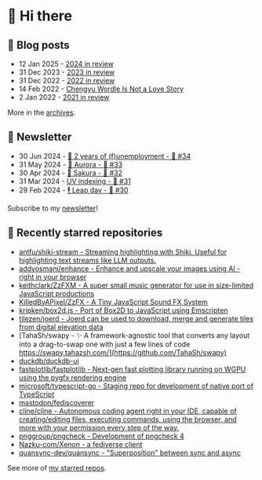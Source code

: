 # 👋 Hi there

## 📝 Blog posts

<!-- feed start -->
- 12 Jan 2025 - [2024 in review](https://cheeaun.com/blog/2025/01/2024-in-review/)
- 31 Dec 2023 - [2023 in review](https://cheeaun.com/blog/2023/12/2023-in-review/)
- 31 Dec 2022 - [2022 in review](https://cheeaun.com/blog/2022/12/2022-in-review/)
- 14 Feb 2022 - [Chengyu Wordle Is Not a Love Story](https://cheeaun.com/blog/2022/02/chengyu-wordle-is-not-a-love-story/)
- 2 Jan 2022 - [2021 in review](https://cheeaun.com/blog/2022/01/2021-in-review/)
<!-- feed end -->

More in the [archives](https://cheeaun.com/blog/archives/).

## 📰 Newsletter

<!-- newsletter start -->
- 30 Jun 2024 - [🎂 2 years of (f)unemployment - 🥫 #34](https://cheeaun.substack.com/p/2-years-of-funemployment-34)
- 31 May 2024 - [🌌 Aurora - 🥫 #33](https://cheeaun.substack.com/p/aurora-33)
- 30 Apr 2024 - [🌸 Sakura - 🥫 #32](https://cheeaun.substack.com/p/sakura-32)
- 31 Mar 2024 - [UV indexing - 🥫 #31](https://cheeaun.substack.com/p/uv-indexing-31)
- 29 Feb 2024 - [🕴️ Leap day - 🥫 #30](https://cheeaun.substack.com/p/leap-day-30)
<!-- newsletter end -->

Subscribe to my [newsletter](https://cheeaun.substack.com/)!

## 🌟 Recently starred repositories

<!-- starred repos start -->
- [antfu/shiki-stream - Streaming highlighting with Shiki. Useful for highlighting text streams like LLM outputs.](https://github.com/antfu/shiki-stream)
- [addyosmani/enhance - Enhance and upscale your images using AI - right in your browser](https://github.com/addyosmani/enhance)
- [keithclark/ZzFXM - A super small music generator for use in size-limited JavaScript productions](https://github.com/keithclark/ZzFXM)
- [KilledByAPixel/ZzFX - A Tiny JavaScript Sound FX System](https://github.com/KilledByAPixel/ZzFX)
- [kripken/box2d.js - Port of Box2D to JavaScript using Emscripten](https://github.com/kripken/box2d.js)
- [tilezen/joerd - Joerd can be used to download, merge and generate tiles from digital elevation data](https://github.com/tilezen/joerd)
- [TahaSh/swapy - ✨ A framework-agnostic tool that converts any layout into a drag-to-swap one with just a few lines of code https://swapy.tahazsh.com/](https://github.com/TahaSh/swapy)
- [duckdb/duckdb-ui](https://github.com/duckdb/duckdb-ui)
- [fastplotlib/fastplotlib - Next-gen fast plotting library running on WGPU using the pygfx rendering engine](https://github.com/fastplotlib/fastplotlib)
- [microsoft/typescript-go - Staging repo for development of native port of TypeScript](https://github.com/microsoft/typescript-go)
- [mastodon/fediscoverer](https://github.com/mastodon/fediscoverer)
- [cline/cline - Autonomous coding agent right in your IDE, capable of creating/editing files, executing commands, using the browser, and more with your permission every step of the way.](https://github.com/cline/cline)
- [pnggroup/pngcheck - Development of pngcheck 4](https://github.com/pnggroup/pngcheck)
- [Nazku-com/Xenon - a fediverse client](https://github.com/Nazku-com/Xenon)
- [quansync-dev/quansync - "Superposition" between sync and async](https://github.com/quansync-dev/quansync)
<!-- starred repos end -->

See more of [my starred repos](https://github.com/stars/cheeaun/).
